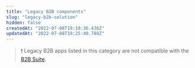 ```yaml
---
title: "Legacy B2B components"
slug: "legacy-b2b-solution"
hidden: false
createdAt: "2022-07-08T19:10:36.436Z"
updatedAt: "2022-07-08T19:25:40.788Z"
---
```

>❗ Legacy B2B apps listed in this category are not compatible with the [B2B Suite](https://developers.vtex.com/vtex-developer-docs/docs/vtex-b2b-suite).
